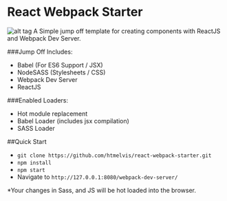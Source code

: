 # React Webpack Starter
![alt tag](https://raw.githubusercontent.com/htmelvis/react-webpack-starter/master/public/assets/images/reactjs.png)
A Simple jump off template for creating components with ReactJS and Webpack Dev Server.

###Jump Off Includes:
- Babel (For ES6 Support / JSX)
- NodeSASS (Stylesheets / CSS)
- Webpack Dev Server
- ReactJS

###Enabled Loaders:
- Hot module replacement
- Babel Loader (includes jsx compilation)
- SASS Loader


##Quick Start
- ```git clone https://github.com/htmelvis/react-webpack-starter.git```
- ```npm install```
- ```npm start```
- Navigate  to ```http://127.0.0.1:8080/webpack-dev-server/```

*Your changes in Sass, and JS will be hot loaded into the browser.
